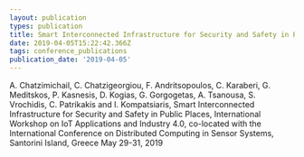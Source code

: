 ```yaml
---
layout: publication
types: publication
title: Smart Interconnected Infrastructure for Security and Safety in Public Places
date: 2019-04-05T15:22:42.366Z
tags: conference_publications
publication_date: '2019-04-05'
---
```

A. Chatzimichail, C. Chatzigeorgiou, F. Andritsopoulos, C. Karaberi, G. Meditskos, P. Kasnesis, D. Kogias, G. Gorgogetas, A. Tsanousa, S. Vrochidis, C. Patrikakis and I. Kompatsiaris, Smart Interconnected Infrastructure for Security and Safety in Public Places, International Workshop on IoT Applications and Industry 4.0, co-located with the International Conference on Distributed Computing in Sensor Systems, Santorini Island, Greece May 29-31, 2019
